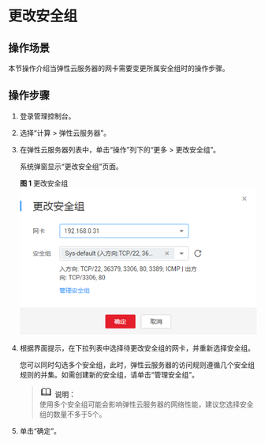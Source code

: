 # 更改安全组<a name="ZH-CN_TOPIC_0093492517"></a>

## 操作场景<a name="section5630193654713"></a>

本节操作介绍当弹性云服务器的网卡需要变更所属安全组时的操作步骤。

## 操作步骤<a name="section148110439474"></a>

1.  登录管理控制台。
2.  选择“计算 \> 弹性云服务器”。
3.  在弹性云服务器列表中，单击“操作”列下的“更多 \> 更改安全组”。

    系统弹窗显示“更改安全组”页面。

    **图 1**  更改安全组<a name="fig1891392910249"></a>  
    ![](figures/更改安全组.png "更改安全组")

4.  根据界面提示，在下拉列表中选择待更改安全组的网卡，并重新选择安全组。

    您可以同时勾选多个安全组，此时，弹性云服务器的访问规则遵循几个安全组规则的并集。如需创建新的安全组，请单击“管理安全组”。

    >![](public_sys-resources/icon-note.gif) **说明：**   
    >使用多个安全组可能会影响弹性云服务器的网络性能，建议您选择安全组的数量不多于5个。  

5.  单击“确定”。

